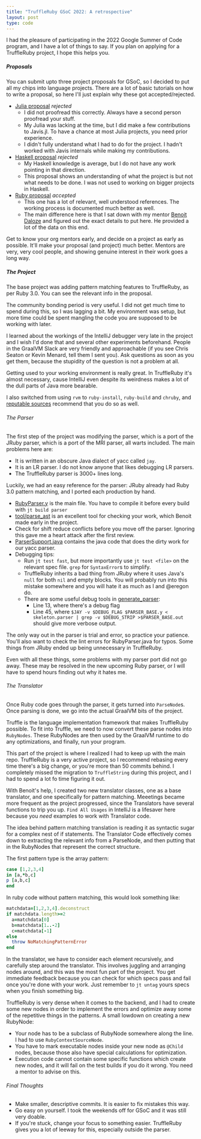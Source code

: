 ```yaml
---
title: "TruffleRuby GSoC 2022: A retrospective"
layout: post
type: code
---
```


I had the pleasure of participating in the 2022 Google Summer of Code program, and I have a lot of things to say. If you plan on
applying for a TruffleRuby project, I hope this helps you.

##### Proposals
You can submit upto three project proposals for GSoC, so I decided to put all my chips into language projects. There are a lot
of basic tutorials on how to write a proposal, so here I'll just explain why these got accepted/rejected.
- [Julia proposal](https://docs.google.com/document/d/1KfKR3_7iQP39LwEYq7lijxT5y1dEzpYOY2UFrPnyWWQ/edit?usp=sharing)
*rejected*
  - I did not proofread this correctly. Always have a second person proofread your stuff.
  - My Julia was lacking at the time, but I did make a few contributions to Javis.jl. To have a chance at most Julia projects,
  you need prior experience.
  - I didn't fully understand what I had to do for the project. I hadn't worked with Javis internals while making my
  contributions.
- [Haskell proposal](https://docs.google.com/document/d/1_SQAYmN5axWZwstj7ThE48ulPEgCvLAgt0MHbX6HOPk/edit?usp=sharing)
*rejected*
  - My Haskell knowledge is average, but I do not have any work pointing in that direction.
  - This proposal shows an understanding of what the project is but not what needs to be done. I was not used to working on
  bigger projects in Haskell.
- [Ruby proposal](https://docs.google.com/document/d/18TbvIIMCtPjz46HWYUmxh2hyKDq6QA8HHwunUFfZ3cU/edit?usp=sharing)
*accepted*
  - This one has a lot of relevant, well understood references. The working process is documented much better as well.
  - The main difference here is that I sat down with my mentor [Benoit Daloze](https://github.com/eregon/) and figured out the exact details to put here. He provided a lot of the data on this end.

Get to know your org mentors early, and decide on a project as early as possible. It'll make your proposal (and project) much
better. Mentors are very, very cool people, and showing genuine interest in their work goes a long way.

##### The Project
The base project was adding pattern matching features to TruffleRuby, as per Ruby 3.0. You can see the relevant info in the proposal.

The community bonding period is very useful. I did not get much time to
spend during this, so I was lagging a bit. My environment was setup, but
more time could be spent mangling the code you are supposed to be working
with later.

I learned about the workings of the IntelliJ debugger very
late in the project and I wish I'd done that and several other experiments
beforehand. People in the GraalVM Slack are very friendly and approachable (if you see Chris Seaton or Kevin Menard, tell them 
I sent you). Ask questions as soon as you get them, because the stupidity of the question is not a problem at all. 

Getting used to your working environment is really great. In TruffleRuby
it's almost necessary, cause IntelliJ even despite its weirdness makes a lot of the dull
parts of Java more bearable.

I also switched from using `rvm` to `ruby-install`, `ruby-build` and `chruby`, and
[reputable sources](https://eregon.me/blog/2021/06/04/review-of-ruby-installers-and-switchers.html) recommend that you do so as well.

###### The Parser
The first step of the project was modifying the parser, which is a port of the JRuby
parser, which is a port of the MRI parser, all warts included.
The main problems here are:
- It is written in an obscure Java dialect of yacc called `jay`.
- It is an LR parser. I do not know anyone that likes debugging LR parsers.
- The TruffleRuby parser is 3000+ lines long.

Luckily, we had an easy reference for the parser: JRuby already had Ruby 3.0 pattern
matching, and I ported each production by hand.

- [RubyParser.y](https://github.com/oracle/truffleruby/blob/master/src/main/java/org/truffleruby/parser/parser/RubyParser.y)
is the main file. You have to compile it before every build with `jt build parser`
- [tool/parse_ast](https://github.com/oracle/truffleruby/blob/master/doc/contributor/parser.md)
is an excellent tool for checking your work, which Benoit made early in the project.
- Check for shift reduce conflicts before you move off the parser. Ignoring this gave me a heart attack after the first review.
- [ParserSupport.java](https://github.com/oracle/truffleruby/blob/master/src/main/java/org/truffleruby/parser/parser/ParserSupport.java)
contains the java code that does the dirty work for our yacc parser.
- Debugging tips:
  - Run `jt test fast`, but more importantly use `jt test <file>` on the relevant spec
  file. `grep` for `SyntaxError`s to simplify.
  - TruffleRuby inherits a bad thing from JRuby where it uses Java's `null` for both
  `nil` and empty blocks.
  You will probably run into this mistake somewhere and you will hate it as much as I 
  and @eregon do.
  - There are some useful debug tools in
  [generate_parser](https://github.com/oracle/truffleruby/blob/master/tool/generate_parser):
    - Line 13, where there's a debug flag
    - Line 45, where `$JAY -v $DEBUG_FLAG $PARSER_BASE.y < skeleton.parser | grep -v $DEBUG_STRIP >$PARSER_BASE.out` should give more verbose output.

The only way out in the parser is trial and error, so practice your patience. You'll
also want to check the lint errors for RubyParser.java for typos. Some things from JRuby
ended up being unnecessary in TruffleRuby.

Even with all these things, some problems with my parser port did not go away. These
may be resolved in the new upcoming Ruby parser, or I will have to spend hours finding 
out why it hates me.

###### The Translator
Once Ruby code goes through the parser, it gets turned into `ParseNode`s. Once parsing is done, we go into the actual GraalVM bits of the project. 

Truffle is the language implementation framework that makes TruffleRuby possible. To fit
into Truffle, we need to now convert these parse nodes into `RubyNodes`. These RubyNodes
are then used by the GraalVM runtime to do any optimizations, and finally, run your 
program.

This part of the project is where I realized I had to keep up with the main repo.
TruffleRuby is a very active project, so I recommend rebasing every time there's a big
change, or you're more than 50 commits behind. I completely missed the migration to `TruffleString` during this project, and
I had to spend a lot fo time figuring it out.

With Benoit's help, I created two new translator classes, one as a base translator,
and one specifically for pattern matching. Meeetings became more frequent as the project progressed, since the Translators have
several functions to trip you up. `Find All Usages` in IntelliJ is a lifesaver here because you *need* examples to work with
Translator code.

The idea behind pattern matching translation is reading it as syntactic sugar for a complex nest of if statements.
The Translator Code effectively comes down to extracting the relevant info from a ParseNode, and then putting that in the
RubyNodes that represent the correct structure.

The first pattern type is the array pattern:
```ruby
case [1,2,3,4]
in [a,*b,c]
p [a,b,c]
end
```
In ruby code without pattern matching, this would look something like:
```ruby
matchdata=[1,2,3,4].deconstruct
if matchdata.length>=2
  a=matchdata[0]
  b=matchdata[1..-2]
  c=matchdata[-1]
else
  throw NoMatchingPatternError
end
```

In the translator, we have to consider each element recursively, and carefully step around the translator. This involves
juggling and arranging nodes around, and this was the most fun part of the project. You get immediate feedback because you can
check for which specs pass and fail once you're done with your work. Just remember to `jt untag` yours specs when you finish
something big.

TruffleRuby is very dense when it comes to the backend, and I had to create some new nodes in order to implement the errors and
optimize away some of the repetitive things in the patterns. A small lowdown on creating a new RubyNode:
- Your node has to be a subclass of RubyNode somewhere along the line. I had to use `RubyContextSourceNode`.
- You have to mark executable nodes inside your new node as `@Child` nodes, because those also have special calculations for 
optimization.
- Execution code cannot contain some specific functions which create new nodes, and it will fail on the test builds if you do it
wrong. You need a mentor to advise on this.

###### Final Thoughts
- Make smaller, descriptive commits. It is easier to fix mistakes this way.
- Go easy on yourself. I took the weekends off for GSoC and it was still very doable.
- If you're stuck, change your focus to something easier. TruffleRuby gives you a lot of leeway for this, especially outside
the parser.
